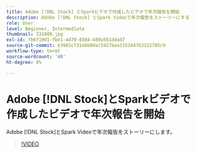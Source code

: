 ```yaml
---
title: Adobe [!DNL Stock] とSparkビデオで作成したビデオで年次報告を開始
description: Adobe [!DNL Stock] とSpark Videoで年次報告をストーリーにする
role: User
level: Beginner, Intermediate
thumbnail: 331808.jpg
exl-id: fb6f1901-fbe1-4d79-8584-489a5b1ddad7
source-git-commit: e3982cf31ebb0dac5927baa1352447b3222785c9
workflow-type: tm+mt
source-wordcount: '48'
ht-degree: 0%

---
```


# Adobe [!DNL Stock]とSparkビデオで作成したビデオで年次報告を開始

Adobe [!DNL Stock]とSpark Videoで年次報告をストーリーにします。

>[!VIDEO](https://video.tv.adobe.com/v/331808?hidetitle=true)
